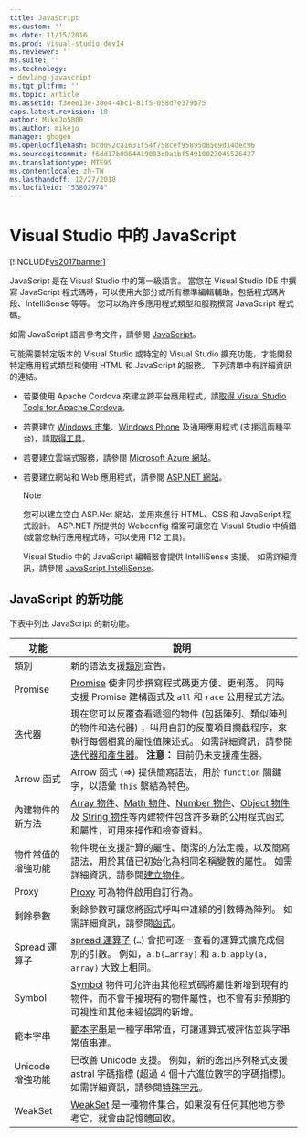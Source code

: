```yaml
---
title: JavaScript
ms.custom: ''
ms.date: 11/15/2016
ms.prod: visual-studio-dev14
ms.reviewer: ''
ms.suite: ''
ms.technology:
- devlang-javascript
ms.tgt_pltfrm: ''
ms.topic: article
ms.assetid: f3eee13e-30e4-4bc1-81f5-058d7e379b75
caps.latest.revision: 18
author: MikeJo5000
ms.author: mikejo
manager: ghogen
ms.openlocfilehash: bcd092ca1631f54f758cef95895d8509d14dec96
ms.sourcegitcommit: f6dd17b0864419083d0a1bf54910023045526437
ms.translationtype: MTE95
ms.contentlocale: zh-TW
ms.lasthandoff: 12/27/2018
ms.locfileid: "53802974"
---
```

# <a name="javascript-in-visual-studio"></a>Visual Studio 中的 JavaScript
[!INCLUDE[vs2017banner](../includes/vs2017banner.md)]

JavaScript 是在 Visual Studio 中的第一級語言。 當您在 Visual Studio IDE 中撰寫 JavaScript 程式碼時，可以使用大部分或所有標準編輯輔助，包括程式碼片段、IntelliSense 等等。 您可以為許多應用程式類型和服務撰寫 JavaScript 程式碼。

 如需 JavaScript 語言參考文件，請參閱 [JavaScript](http://msdn.microsoft.com/library/d1et7k7c\(v=vs.94\).aspx)。

 可能需要特定版本的 Visual Studio 或特定的 Visual Studio 擴充功能，才能開發特定應用程式類型和使用 HTML 和 JavaScript 的服務。 下列清單中有詳細資訊的連結。

- 若要使用 Apache Cordova 來建立跨平台應用程式，請[取得 Visual Studio Tools for Apache Cordova](http://go.microsoft.com/fwlink/p/?LinkId=397606)。

- 若要建立 [Windows 市集](http://dev.windows.com/develop)、[Windows Phone](http://dev.windows.com/develop) 及通用應用程式 (支援這兩種平台)，請[取得工具](http://dev.windows.com/en-us/develop/downloads)。

- 若要建立雲端式服務，請參閱 [Microsoft Azure 網站](http://azure.microsoft.com/documentation/)。

- 若要建立網站和 Web 應用程式，請參閱 [ASP.NET 網站](http://www.asp.net/get-started/websites)。

  > [!NOTE]
  >  您可以建立空白 ASP.Net 網站，並用來進行 HTML、CSS 和 JavaScript 程式設計。 ASP.NET 所提供的 Webconfig 檔案可讓您在 Visual Studio 中偵錯 (或當您執行應用程式時，可以使用 F12 工具)。

  Visual Studio 中的 JavaScript 編輯器會提供 IntelliSense 支援。 如需詳細資訊，請參閱 [JavaScript IntelliSense](../ide/javascript-intellisense.md)。

## <a name="whats-new-in-javascript"></a>JavaScript 的新功能
 下表中列出 JavaScript 的新功能。

|功能|說明|
|-------------|-----------------|
|類別|新的語法支援[類別](/visualstudio/scripting-docs/javascript/reference/class-statement-javascript)宣告。|
|Promise|[Promise](/visualstudio/scripting-docs/javascript/reference/promise-object-javascript) 使非同步撰寫程式碼更方便、更俐落。 同時支援 Promise 建構函式及 `all` 和 `race` 公用程式方法。|
|迭代器|現在您可以反覆查看遞迴的物件 (包括陣列、類似陣列的物件和迭代器) ，叫用自訂的反覆項目攔截程序，來執行每個相異的屬性值陳述式。 如需詳細資訊，請參閱[迭代器和產生器](/visualstudio/scripting-docs/javascript/advanced/iterators-and-generators-javascript)。 **注意：** 目前仍未支援產生器。|
|Arrow 函式|Arrow 函式 (=>) 提供簡寫語法，用於 `function` 關鍵字，以語彙 `this` 繫結為特色。|
|內建物件的新方法|[Array 物件](/visualstudio/scripting-docs/javascript/reference/array-object-javascript)、[Math 物件](/visualstudio/scripting-docs/javascript/reference/math-object-javascript)、[Number 物件](/visualstudio/scripting-docs/javascript/reference/number-object-javascript)、[Object 物件](/visualstudio/scripting-docs/javascript/reference/object-object-javascript)及 [String 物件](/visualstudio/scripting-docs/javascript/reference/string-object-javascript)等內建物件包含許多新的公用程式函式和屬性，可用來操作和檢查資料。|
|物件常值的增強功能|物件現在支援計算的屬性、簡潔的方法定義，以及簡寫語法，用於其值已初始化為相同名稱變數的屬性。 如需詳細資訊，請參閱[建立物件](/visualstudio/scripting-docs/javascript/creating-objects-javascript)。|
|Proxy|[Proxy](/visualstudio/scripting-docs/javascript/reference/proxy-object-javascript) 可為物件啟用自訂行為。|
|剩餘參數|剩餘參數可讓您將函式呼叫中連續的引數轉為陣列。 如需詳細資訊，請參閱[函式](/visualstudio/scripting-docs/javascript/functions-javascript)。|
|Spread 運算子|[spread 運算子](/visualstudio/scripting-docs/javascript/reference/spread-operator-decrement-dot-dot-dot-javascript) (`…`) 會把可逐一查看的運算式擴充成個別的引數。 例如，`a.b(…array)` 和 `a.b.apply(a, array)` 大致上相同。|
|Symbol|[Symbol](/visualstudio/scripting-docs/javascript/reference/symbol-object-javascript) 物件可允許由其他程式碼將屬性新增到現有的物件，而不會干擾現有的物件屬性，也不會有非預期的可視性和其他未經協調的新增。|
|範本字串|[範本字串](/visualstudio/scripting-docs/javascript/advanced/template-strings-javascript)是一種字串常值，可讓運算式被評估並與字串常值串連。|
|Unicode 增強功能|已改善 Unicode 支援。 例如，新的逸出序列格式支援 astral 字碼指標 (超過 4 個十六進位數字的字碼指標)。 如需詳細資訊，請參閱[特殊字元](/visualstudio/scripting-docs/javascript/advanced/special-characters-javascript)。|
|WeakSet|[WeakSet](/visualstudio/scripting-docs/javascript/reference/weakset-object-javascript) 是一種物件集合，如果沒有任何其他地方參考它，就會由記憶體回收。|
